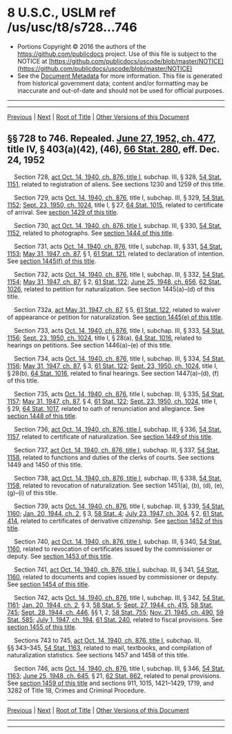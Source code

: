 ---
---

# 8 U.S.C., USLM ref /us/usc/t8/s728...746

* Portions Copyright © 2016 the authors of the https://github.com/publicdocs project.
  Use of this file is subject to the NOTICE at [https://github.com/publicdocs/uscode/blob/master/NOTICE](https://github.com/publicdocs/uscode/blob/master/NOTICE)
* See the [Document Metadata](././../../../../..//README.md) for more information.
  This file is generated from historical government data; content and/or formatting may be inaccurate and out-of-date and should not be used for official purposes.

----------
----------

[Previous](./../../../../..//us/usc/t8/ch11/schIII/m__us_usc_t8_s727a.md) | [Next](./../../../../..//us/usc/t8/ch11/schIII/m__us_usc_t8_s747.md) | [Root of Title](./../../../../../) | [Other Versions of this Document](https://publicdocs.github.io/go/links?ns=uslm&ref=%2Fus%2Fusc%2Ft8%2Fs728...746)

## §§ 728 to 746. Repealed. [June 27, 1952, ch. 477][/us/act/1952-06-27/ch477], title IV, § 403(a)(42), (46), [66 Stat. 280][/us/stat/66/280], eff. Dec. 24, 1952

    Section 728, [act Oct. 14, 1940, ch. 876, title I][/us/act/1940-10-14/ch876/tI], subchap. III, § 328, [54 Stat. 1151][/us/stat/54/1151], related to registration of aliens. See sections 1230 and 1259 of this title.

    Section 729, acts [Oct. 14, 1940, ch. 876][/us/act/1940-10-14/ch876], title I, subchap. III, § 329, [54 Stat. 1152][/us/stat/54/1152]; [Sept. 23, 1950, ch. 1024][/us/act/1950-09-23/ch1024], title I, § 27, [64 Stat. 1015][/us/stat/64/1015], related to certificate of arrival. See [section 1429 of this title][/us/usc/t8/s1429].

    Section 730, [act Oct. 14, 1940, ch. 876, title I][/us/act/1940-10-14/ch876/tI], subchap. III, § 330, [54 Stat. 1152][/us/stat/54/1152], related to photographs. See [section 1444 of this title][/us/usc/t8/s1444].

    Section 731, acts [Oct. 14, 1940, ch. 876][/us/act/1940-10-14/ch876], title I, subchap. III, § 331, [54 Stat. 1153][/us/stat/54/1153]; [May 31, 1947, ch. 87][/us/act/1947-05-31/ch87], § 1, [61 Stat. 121][/us/stat/61/121], related to declaration of intention. See [section 1445(f) of this title][/us/usc/t8/s1445/f].

    Section 732, acts [Oct. 14, 1940, ch. 876][/us/act/1940-10-14/ch876], title I, subchap. III, § 332, [54 Stat. 1154][/us/stat/54/1154]; [May 31, 1947, ch. 87][/us/act/1947-05-31/ch87], § 2, [61 Stat. 122][/us/stat/61/122]; [June 25, 1948, ch. 656][/us/act/1948-06-25/ch656], [62 Stat. 1026][/us/stat/62/1026], related to petition for naturalization. See section 1445(a)–(d) of this title.

    Section 732a, [act May 31, 1947, ch. 87][/us/act/1947-05-31/ch87], § 5, [61 Stat. 122][/us/stat/61/122], related to waiver of appearance or petition for naturalization. See [section 1445(e) of this title][/us/usc/t8/s1445/e].

    Section 733, acts [Oct. 14, 1940, ch. 876][/us/act/1940-10-14/ch876], title I, subchap. III, § 333, [54 Stat. 1156][/us/stat/54/1156]; [Sept. 23, 1950, ch. 1024][/us/act/1950-09-23/ch1024], title I, § 28(a), [64 Stat. 1016][/us/stat/64/1016], related to hearings on petitions. See section 1446(a)–(e) of this title.

    Section 734, acts [Oct. 14, 1940, ch. 876][/us/act/1940-10-14/ch876], title I, subchap. III, § 334, [54 Stat. 1156][/us/stat/54/1156]; [May 31, 1947, ch. 87][/us/act/1947-05-31/ch87], § 3, [61 Stat. 122][/us/stat/61/122]; [Sept. 23, 1950, ch. 1024][/us/act/1950-09-23/ch1024], title I, § 28(b), [64 Stat. 1016][/us/stat/64/1016], related to final hearings. See section 1447(a)–(d), (f) of this title.

    Section 735, acts [Oct. 14, 1940, ch. 876][/us/act/1940-10-14/ch876], title I, subchap. III, § 335, [54 Stat. 1157][/us/stat/54/1157]; [May 31, 1947, ch. 87][/us/act/1947-05-31/ch87], § 4, [61 Stat. 122][/us/stat/61/122]; [Sept. 23, 1950, ch. 1024][/us/act/1950-09-23/ch1024], title I, § 29, [64 Stat. 1017][/us/stat/64/1017], related to oath of renunciation and allegiance. See [section 1448 of this title][/us/usc/t8/s1448].

    Section 736, [act Oct. 14, 1940, ch. 876, title I][/us/act/1940-10-14/ch876/tI], subchap. III, § 336, [54 Stat. 1157][/us/stat/54/1157], related to certificate of naturalization. See [section 1449 of this title][/us/usc/t8/s1449].

    Section 737, [act Oct. 14, 1940, ch. 876, title I][/us/act/1940-10-14/ch876/tI], subchap. III, § 337, [54 Stat. 1158][/us/stat/54/1158], related to functions and duties of the clerks of courts. See sections 1449 and 1450 of this title.

    Section 738, [act Oct. 14, 1940, ch. 876, title I][/us/act/1940-10-14/ch876/tI], subchap. III, § 338, [54 Stat. 1158][/us/stat/54/1158], related to revocation of naturalization. See section 1451(a), (b), (d), (e), (g)–(i) of this title.

    Section 739, acts [Oct. 14, 1940, ch. 876][/us/act/1940-10-14/ch876], title I, subchap. III, § 339, [54 Stat. 1160][/us/stat/54/1160]; [Jan. 20, 1944, ch. 2][/us/act/1944-01-20/ch2], § 3, [58 Stat. 4][/us/stat/58/4]; [July 23, 1947, ch. 304][/us/act/1947-07-23/ch304], § 2, [61 Stat. 414][/us/stat/61/414], related to certificates of derivative citizenship. See [section 1452 of this title][/us/usc/t8/s1452].

    Section 740, [act Oct. 14, 1940, ch. 876, title I][/us/act/1940-10-14/ch876/tI], subchap. III, § 340, [54 Stat. 1160][/us/stat/54/1160], related to revocation of certificates issued by the commissioner or deputy. See [section 1453 of this title][/us/usc/t8/s1453].

    Section 741, [act Oct. 14, 1940, ch. 876, title I][/us/act/1940-10-14/ch876/tI], subchap. III, § 341, [54 Stat. 1160][/us/stat/54/1160], related to documents and copies issued by commissioner or deputy. See [section 1454 of this title][/us/usc/t8/s1454].

    Section 742, acts [Oct. 14, 1940, ch. 876][/us/act/1940-10-14/ch876], title I, subchap. III, § 342, [54 Stat. 1161][/us/stat/54/1161]; [Jan. 20, 1944, ch. 2][/us/act/1944-01-20/ch2], § 3, [58 Stat. 5][/us/stat/58/5]; [Sept. 27, 1944, ch. 415][/us/act/1944-09-27/ch415], [58 Stat. 745][/us/stat/58/745]; [Sept. 28, 1944, ch. 446][/us/act/1944-09-28/ch446], §§ 1, 2, [58 Stat. 755][/us/stat/58/755]; [Nov. 21, 1945, ch. 490][/us/act/1945-11-21/ch490], [59 Stat. 585][/us/stat/59/585]; [July 1, 1947, ch. 194][/us/act/1947-07-01/ch194], [61 Stat. 240][/us/stat/61/240], related to fiscal provisions. See [section 1455 of this title][/us/usc/t8/s1455].

    Sections 743 to 745, [act Oct. 14, 1940, ch. 876, title I][/us/act/1940-10-14/ch876/tI], subchap. III, §§ 343–345, [54 Stat. 1163][/us/stat/54/1163], related to mail, textbooks, and compilation of naturalization statistics. See sections 1457 and 1458 of this title.

    Section 746, acts [Oct. 14, 1940, ch. 876][/us/act/1940-10-14/ch876], title I, subchap. III, § 346, [54 Stat. 1163][/us/stat/54/1163]; [June 25, 1948, ch. 645][/us/act/1948-06-25/ch645], § 21, [62 Stat. 862][/us/stat/62/862], related to penal provisions. See [section 1459 of this title][/us/usc/t8/s1459] and sections 911, 1015, 1421–1429, 1719, and 3282 of Title 18, Crimes and Criminal Procedure.

----------

[Previous](./../../../../..//us/usc/t8/ch11/schIII/m__us_usc_t8_s727a.md) | [Next](./../../../../..//us/usc/t8/ch11/schIII/m__us_usc_t8_s747.md) | [Root of Title](./../../../../../) | [Other Versions of this Document](https://publicdocs.github.io/go/links?ns=uslm&ref=%2Fus%2Fusc%2Ft8%2Fs728...746)

----------
----------

[/us/act/1952-06-27/ch477]: https://publicdocs.github.io/go/links?ns=uslm&ref=%2Fus%2Fact%2F1952-06-27%2Fch477
[/us/stat/66/280]: https://publicdocs.github.io/go/links?ns=uslm&ref=%2Fus%2Fstat%2F66%2F280
[/us/act/1940-10-14/ch876/tI]: https://publicdocs.github.io/go/links?ns=uslm&ref=%2Fus%2Fact%2F1940-10-14%2Fch876%2FtI
[/us/stat/54/1151]: https://publicdocs.github.io/go/links?ns=uslm&ref=%2Fus%2Fstat%2F54%2F1151
[/us/act/1940-10-14/ch876]: https://publicdocs.github.io/go/links?ns=uslm&ref=%2Fus%2Fact%2F1940-10-14%2Fch876
[/us/stat/54/1152]: https://publicdocs.github.io/go/links?ns=uslm&ref=%2Fus%2Fstat%2F54%2F1152
[/us/act/1950-09-23/ch1024]: https://publicdocs.github.io/go/links?ns=uslm&ref=%2Fus%2Fact%2F1950-09-23%2Fch1024
[/us/stat/64/1015]: https://publicdocs.github.io/go/links?ns=uslm&ref=%2Fus%2Fstat%2F64%2F1015
[/us/usc/t8/s1429]: https://publicdocs.github.io/go/links?ns=uslm&ref=%2Fus%2Fusc%2Ft8%2Fs1429
[/us/act/1940-10-14/ch876/tI]: https://publicdocs.github.io/go/links?ns=uslm&ref=%2Fus%2Fact%2F1940-10-14%2Fch876%2FtI
[/us/stat/54/1152]: https://publicdocs.github.io/go/links?ns=uslm&ref=%2Fus%2Fstat%2F54%2F1152
[/us/usc/t8/s1444]: https://publicdocs.github.io/go/links?ns=uslm&ref=%2Fus%2Fusc%2Ft8%2Fs1444
[/us/act/1940-10-14/ch876]: https://publicdocs.github.io/go/links?ns=uslm&ref=%2Fus%2Fact%2F1940-10-14%2Fch876
[/us/stat/54/1153]: https://publicdocs.github.io/go/links?ns=uslm&ref=%2Fus%2Fstat%2F54%2F1153
[/us/act/1947-05-31/ch87]: https://publicdocs.github.io/go/links?ns=uslm&ref=%2Fus%2Fact%2F1947-05-31%2Fch87
[/us/stat/61/121]: https://publicdocs.github.io/go/links?ns=uslm&ref=%2Fus%2Fstat%2F61%2F121
[/us/usc/t8/s1445/f]: https://publicdocs.github.io/go/links?ns=uslm&ref=%2Fus%2Fusc%2Ft8%2Fs1445%2Ff
[/us/act/1940-10-14/ch876]: https://publicdocs.github.io/go/links?ns=uslm&ref=%2Fus%2Fact%2F1940-10-14%2Fch876
[/us/stat/54/1154]: https://publicdocs.github.io/go/links?ns=uslm&ref=%2Fus%2Fstat%2F54%2F1154
[/us/act/1947-05-31/ch87]: https://publicdocs.github.io/go/links?ns=uslm&ref=%2Fus%2Fact%2F1947-05-31%2Fch87
[/us/stat/61/122]: https://publicdocs.github.io/go/links?ns=uslm&ref=%2Fus%2Fstat%2F61%2F122
[/us/act/1948-06-25/ch656]: https://publicdocs.github.io/go/links?ns=uslm&ref=%2Fus%2Fact%2F1948-06-25%2Fch656
[/us/stat/62/1026]: https://publicdocs.github.io/go/links?ns=uslm&ref=%2Fus%2Fstat%2F62%2F1026
[/us/act/1947-05-31/ch87]: https://publicdocs.github.io/go/links?ns=uslm&ref=%2Fus%2Fact%2F1947-05-31%2Fch87
[/us/stat/61/122]: https://publicdocs.github.io/go/links?ns=uslm&ref=%2Fus%2Fstat%2F61%2F122
[/us/usc/t8/s1445/e]: https://publicdocs.github.io/go/links?ns=uslm&ref=%2Fus%2Fusc%2Ft8%2Fs1445%2Fe
[/us/act/1940-10-14/ch876]: https://publicdocs.github.io/go/links?ns=uslm&ref=%2Fus%2Fact%2F1940-10-14%2Fch876
[/us/stat/54/1156]: https://publicdocs.github.io/go/links?ns=uslm&ref=%2Fus%2Fstat%2F54%2F1156
[/us/act/1950-09-23/ch1024]: https://publicdocs.github.io/go/links?ns=uslm&ref=%2Fus%2Fact%2F1950-09-23%2Fch1024
[/us/stat/64/1016]: https://publicdocs.github.io/go/links?ns=uslm&ref=%2Fus%2Fstat%2F64%2F1016
[/us/act/1940-10-14/ch876]: https://publicdocs.github.io/go/links?ns=uslm&ref=%2Fus%2Fact%2F1940-10-14%2Fch876
[/us/stat/54/1156]: https://publicdocs.github.io/go/links?ns=uslm&ref=%2Fus%2Fstat%2F54%2F1156
[/us/act/1947-05-31/ch87]: https://publicdocs.github.io/go/links?ns=uslm&ref=%2Fus%2Fact%2F1947-05-31%2Fch87
[/us/stat/61/122]: https://publicdocs.github.io/go/links?ns=uslm&ref=%2Fus%2Fstat%2F61%2F122
[/us/act/1950-09-23/ch1024]: https://publicdocs.github.io/go/links?ns=uslm&ref=%2Fus%2Fact%2F1950-09-23%2Fch1024
[/us/stat/64/1016]: https://publicdocs.github.io/go/links?ns=uslm&ref=%2Fus%2Fstat%2F64%2F1016
[/us/act/1940-10-14/ch876]: https://publicdocs.github.io/go/links?ns=uslm&ref=%2Fus%2Fact%2F1940-10-14%2Fch876
[/us/stat/54/1157]: https://publicdocs.github.io/go/links?ns=uslm&ref=%2Fus%2Fstat%2F54%2F1157
[/us/act/1947-05-31/ch87]: https://publicdocs.github.io/go/links?ns=uslm&ref=%2Fus%2Fact%2F1947-05-31%2Fch87
[/us/stat/61/122]: https://publicdocs.github.io/go/links?ns=uslm&ref=%2Fus%2Fstat%2F61%2F122
[/us/act/1950-09-23/ch1024]: https://publicdocs.github.io/go/links?ns=uslm&ref=%2Fus%2Fact%2F1950-09-23%2Fch1024
[/us/stat/64/1017]: https://publicdocs.github.io/go/links?ns=uslm&ref=%2Fus%2Fstat%2F64%2F1017
[/us/usc/t8/s1448]: https://publicdocs.github.io/go/links?ns=uslm&ref=%2Fus%2Fusc%2Ft8%2Fs1448
[/us/act/1940-10-14/ch876/tI]: https://publicdocs.github.io/go/links?ns=uslm&ref=%2Fus%2Fact%2F1940-10-14%2Fch876%2FtI
[/us/stat/54/1157]: https://publicdocs.github.io/go/links?ns=uslm&ref=%2Fus%2Fstat%2F54%2F1157
[/us/usc/t8/s1449]: https://publicdocs.github.io/go/links?ns=uslm&ref=%2Fus%2Fusc%2Ft8%2Fs1449
[/us/act/1940-10-14/ch876/tI]: https://publicdocs.github.io/go/links?ns=uslm&ref=%2Fus%2Fact%2F1940-10-14%2Fch876%2FtI
[/us/stat/54/1158]: https://publicdocs.github.io/go/links?ns=uslm&ref=%2Fus%2Fstat%2F54%2F1158
[/us/act/1940-10-14/ch876/tI]: https://publicdocs.github.io/go/links?ns=uslm&ref=%2Fus%2Fact%2F1940-10-14%2Fch876%2FtI
[/us/stat/54/1158]: https://publicdocs.github.io/go/links?ns=uslm&ref=%2Fus%2Fstat%2F54%2F1158
[/us/act/1940-10-14/ch876]: https://publicdocs.github.io/go/links?ns=uslm&ref=%2Fus%2Fact%2F1940-10-14%2Fch876
[/us/stat/54/1160]: https://publicdocs.github.io/go/links?ns=uslm&ref=%2Fus%2Fstat%2F54%2F1160
[/us/act/1944-01-20/ch2]: https://publicdocs.github.io/go/links?ns=uslm&ref=%2Fus%2Fact%2F1944-01-20%2Fch2
[/us/stat/58/4]: https://publicdocs.github.io/go/links?ns=uslm&ref=%2Fus%2Fstat%2F58%2F4
[/us/act/1947-07-23/ch304]: https://publicdocs.github.io/go/links?ns=uslm&ref=%2Fus%2Fact%2F1947-07-23%2Fch304
[/us/stat/61/414]: https://publicdocs.github.io/go/links?ns=uslm&ref=%2Fus%2Fstat%2F61%2F414
[/us/usc/t8/s1452]: https://publicdocs.github.io/go/links?ns=uslm&ref=%2Fus%2Fusc%2Ft8%2Fs1452
[/us/act/1940-10-14/ch876/tI]: https://publicdocs.github.io/go/links?ns=uslm&ref=%2Fus%2Fact%2F1940-10-14%2Fch876%2FtI
[/us/stat/54/1160]: https://publicdocs.github.io/go/links?ns=uslm&ref=%2Fus%2Fstat%2F54%2F1160
[/us/usc/t8/s1453]: https://publicdocs.github.io/go/links?ns=uslm&ref=%2Fus%2Fusc%2Ft8%2Fs1453
[/us/act/1940-10-14/ch876/tI]: https://publicdocs.github.io/go/links?ns=uslm&ref=%2Fus%2Fact%2F1940-10-14%2Fch876%2FtI
[/us/stat/54/1160]: https://publicdocs.github.io/go/links?ns=uslm&ref=%2Fus%2Fstat%2F54%2F1160
[/us/usc/t8/s1454]: https://publicdocs.github.io/go/links?ns=uslm&ref=%2Fus%2Fusc%2Ft8%2Fs1454
[/us/act/1940-10-14/ch876]: https://publicdocs.github.io/go/links?ns=uslm&ref=%2Fus%2Fact%2F1940-10-14%2Fch876
[/us/stat/54/1161]: https://publicdocs.github.io/go/links?ns=uslm&ref=%2Fus%2Fstat%2F54%2F1161
[/us/act/1944-01-20/ch2]: https://publicdocs.github.io/go/links?ns=uslm&ref=%2Fus%2Fact%2F1944-01-20%2Fch2
[/us/stat/58/5]: https://publicdocs.github.io/go/links?ns=uslm&ref=%2Fus%2Fstat%2F58%2F5
[/us/act/1944-09-27/ch415]: https://publicdocs.github.io/go/links?ns=uslm&ref=%2Fus%2Fact%2F1944-09-27%2Fch415
[/us/stat/58/745]: https://publicdocs.github.io/go/links?ns=uslm&ref=%2Fus%2Fstat%2F58%2F745
[/us/act/1944-09-28/ch446]: https://publicdocs.github.io/go/links?ns=uslm&ref=%2Fus%2Fact%2F1944-09-28%2Fch446
[/us/stat/58/755]: https://publicdocs.github.io/go/links?ns=uslm&ref=%2Fus%2Fstat%2F58%2F755
[/us/act/1945-11-21/ch490]: https://publicdocs.github.io/go/links?ns=uslm&ref=%2Fus%2Fact%2F1945-11-21%2Fch490
[/us/stat/59/585]: https://publicdocs.github.io/go/links?ns=uslm&ref=%2Fus%2Fstat%2F59%2F585
[/us/act/1947-07-01/ch194]: https://publicdocs.github.io/go/links?ns=uslm&ref=%2Fus%2Fact%2F1947-07-01%2Fch194
[/us/stat/61/240]: https://publicdocs.github.io/go/links?ns=uslm&ref=%2Fus%2Fstat%2F61%2F240
[/us/usc/t8/s1455]: https://publicdocs.github.io/go/links?ns=uslm&ref=%2Fus%2Fusc%2Ft8%2Fs1455
[/us/act/1940-10-14/ch876/tI]: https://publicdocs.github.io/go/links?ns=uslm&ref=%2Fus%2Fact%2F1940-10-14%2Fch876%2FtI
[/us/stat/54/1163]: https://publicdocs.github.io/go/links?ns=uslm&ref=%2Fus%2Fstat%2F54%2F1163
[/us/act/1940-10-14/ch876]: https://publicdocs.github.io/go/links?ns=uslm&ref=%2Fus%2Fact%2F1940-10-14%2Fch876
[/us/stat/54/1163]: https://publicdocs.github.io/go/links?ns=uslm&ref=%2Fus%2Fstat%2F54%2F1163
[/us/act/1948-06-25/ch645]: https://publicdocs.github.io/go/links?ns=uslm&ref=%2Fus%2Fact%2F1948-06-25%2Fch645
[/us/stat/62/862]: https://publicdocs.github.io/go/links?ns=uslm&ref=%2Fus%2Fstat%2F62%2F862
[/us/usc/t8/s1459]: https://publicdocs.github.io/go/links?ns=uslm&ref=%2Fus%2Fusc%2Ft8%2Fs1459


